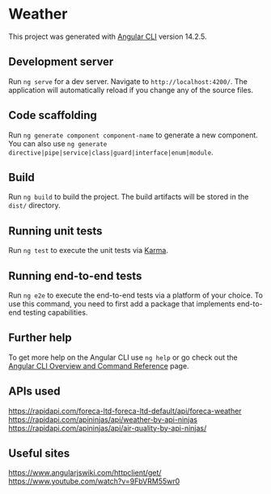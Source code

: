# Weather

This project was generated with [Angular CLI](https://github.com/angular/angular-cli) version 14.2.5.

## Development server

Run `ng serve` for a dev server. Navigate to `http://localhost:4200/`. The application will automatically reload if you change any of the source files.

## Code scaffolding

Run `ng generate component component-name` to generate a new component. You can also use `ng generate directive|pipe|service|class|guard|interface|enum|module`.

## Build

Run `ng build` to build the project. The build artifacts will be stored in the `dist/` directory.

## Running unit tests

Run `ng test` to execute the unit tests via [Karma](https://karma-runner.github.io).

## Running end-to-end tests

Run `ng e2e` to execute the end-to-end tests via a platform of your choice. To use this command, you need to first add a package that implements end-to-end testing capabilities.

## Further help

To get more help on the Angular CLI use `ng help` or go check out the [Angular CLI Overview and Command Reference](https://angular.io/cli) page.

## APIs used

https://rapidapi.com/foreca-ltd-foreca-ltd-default/api/foreca-weather
https://rapidapi.com/apininjas/api/weather-by-api-ninjas
https://rapidapi.com/apininjas/api/air-quality-by-api-ninjas/

## Useful sites
https://www.angularjswiki.com/httpclient/get/
https://www.youtube.com/watch?v=9FbVRM55wr0